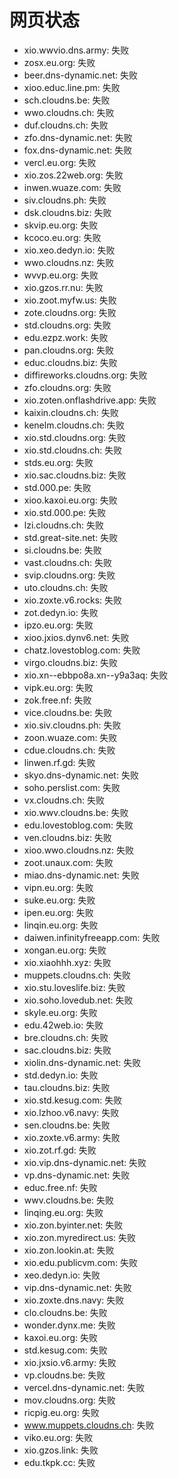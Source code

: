# 网页状态
- xio.wwvio.dns.army: 失败
- zosx.eu.org: 失败
- beer.dns-dynamic.net: 失败
- xioo.educ.line.pm: 失败
- sch.cloudns.be: 失败
- wwo.cloudns.ch: 失败
- duf.cloudns.ch: 失败
- zfo.dns-dynamic.net: 失败
- fox.dns-dynamic.net: 失败
- vercl.eu.org: 失败
- xio.zos.22web.org: 失败
- inwen.wuaze.com: 失败
- siv.cloudns.ph: 失败
- dsk.cloudns.biz: 失败
- skvip.eu.org: 失败
- kcoco.eu.org: 失败
- xio.xeo.dedyn.io: 失败
- wwo.cloudns.nz: 失败
- wvvp.eu.org: 失败
- xio.gzos.rr.nu: 失败
- xio.zoot.myfw.us: 失败
- zote.cloudns.org: 失败
- std.cloudns.org: 失败
- edu.ezpz.work: 失败
- pan.cloudns.org: 失败
- educ.cloudns.biz: 失败
- diffireworks.cloudns.org: 失败
- zfo.cloudns.org: 失败
- xio.zoten.onflashdrive.app: 失败
- kaixin.cloudns.ch: 失败
- kenelm.cloudns.ch: 失败
- xio.std.cloudns.org: 失败
- xio.std.cloudns.ch: 失败
- stds.eu.org: 失败
- xio.sac.cloudns.biz: 失败
- std.000.pe: 失败
- xioo.kaxoi.eu.org: 失败
- xio.std.000.pe: 失败
- lzi.cloudns.ch: 失败
- std.great-site.net: 失败
- si.cloudns.be: 失败
- vast.cloudns.ch: 失败
- svip.cloudns.org: 失败
- uto.cloudns.ch: 失败
- xio.zoxte.v6.rocks: 失败
- zot.dedyn.io: 失败
- ipzo.eu.org: 失败
- xioo.jxios.dynv6.net: 失败
- chatz.lovestoblog.com: 失败
- virgo.cloudns.biz: 失败
- xio.xn--ebbpo8a.xn--y9a3aq: 失败
- vipk.eu.org: 失败
- zok.free.nf: 失败
- vice.cloudns.be: 失败
- xio.siv.cloudns.ph: 失败
- zoon.wuaze.com: 失败
- cdue.cloudns.ch: 失败
- linwen.rf.gd: 失败
- skyo.dns-dynamic.net: 失败
- soho.perslist.com: 失败
- vx.cloudns.ch: 失败
- xio.wwv.cloudns.be: 失败
- edu.lovestoblog.com: 失败
- ven.cloudns.biz: 失败
- xioo.wwo.cloudns.nz: 失败
- zoot.unaux.com: 失败
- miao.dns-dynamic.net: 失败
- vipn.eu.org: 失败
- suke.eu.org: 失败
- ipen.eu.org: 失败
- linqin.eu.org: 失败
- daiwen.infinityfreeapp.com: 失败
- xongan.eu.org: 失败
- xio.xiaohhh.xyz: 失败
- muppets.cloudns.ch: 失败
- xio.stu.loveslife.biz: 失败
- xio.soho.lovedub.net: 失败
- skyle.eu.org: 失败
- edu.42web.io: 失败
- bre.cloudns.ch: 失败
- sac.cloudns.biz: 失败
- xiolin.dns-dynamic.net: 失败
- std.dedyn.io: 失败
- tau.cloudns.biz: 失败
- xio.std.kesug.com: 失败
- xio.lzhoo.v6.navy: 失败
- sen.cloudns.be: 失败
- xio.zoxte.v6.army: 失败
- xio.zot.rf.gd: 失败
- xio.vip.dns-dynamic.net: 失败
- vp.dns-dynamic.net: 失败
- educ.free.nf: 失败
- wwv.cloudns.be: 失败
- linqing.eu.org: 失败
- xio.zon.byinter.net: 失败
- xio.zon.myredirect.us: 失败
- xio.zon.lookin.at: 失败
- xio.edu.publicvm.com: 失败
- xeo.dedyn.io: 失败
- vip.dns-dynamic.net: 失败
- xio.zoxte.dns.navy: 失败
- clo.cloudns.be: 失败
- wonder.dynx.me: 失败
- kaxoi.eu.org: 失败
- std.kesug.com: 失败
- xio.jxsio.v6.army: 失败
- vp.cloudns.be: 失败
- vercel.dns-dynamic.net: 失败
- mov.cloudns.org: 失败
- ricpig.eu.org: 失败
- www.muppets.cloudns.ch: 失败
- viko.eu.org: 失败
- xio.gzos.link: 失败
- edu.tkpk.cc: 失败
